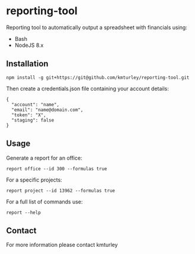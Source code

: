 # reporting-tool

Reporting tool to automatically output a spreadsheet with financials using:

* Bash
* NodeJS 8.x


## Installation

    npm install -g git+https://git@github.com/kmturley/reporting-tool.git

Then create a credentials.json file containing your account details:

    {
      "account": "name",
      "email": "name@domain.com",
      "token": "X",
      "staging": false
    }


## Usage

Generate a report for an office:

    report office --id 300 --formulas true

For a specific projects:

    report project --id 13962 --formulas true

For a full list of commands use:

    report --help


## Contact

For more information please contact kmturley
